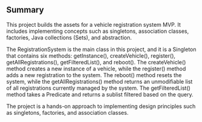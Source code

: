 ## Summary

This project builds the assets for a vehicle registration system MVP. It includes implementing concepts such as singletons, association classes, factories, Java collections (Sets), and abstraction.

The RegistrationSystem is the main class in this project, and it is a Singleton that contains six methods: getInstance(), createVehicle(), register(), getAllRegistrations(), getFilteredList(), and reboot(). The createVehicle() method creates a new instance of a vehicle, while the register() method adds a new registration to the system. The reboot() method resets the system, while the getAllRegistrations() method returns an unmodifiable list of all registrations currently managed by the system. The getFilteredList() method takes a Predicate and returns a sublist filtered based on the query.

The project is a hands-on approach to implementing design principles such as singletons, factories, and association classes. 
